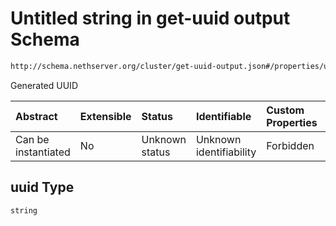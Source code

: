 # Untitled string in get-uuid output Schema

```txt
http://schema.nethserver.org/cluster/get-uuid-output.json#/properties/uuid
```

Generated UUID

| Abstract            | Extensible | Status         | Identifiable            | Custom Properties | Additional Properties | Access Restrictions | Defined In                                                                    |
| :------------------ | :--------- | :------------- | :---------------------- | :---------------- | :-------------------- | :------------------ | :---------------------------------------------------------------------------- |
| Can be instantiated | No         | Unknown status | Unknown identifiability | Forbidden         | Allowed               | none                | [get-uuid-output.json\*](cluster/get-uuid-output.json "open original schema") |

## uuid Type

`string`
